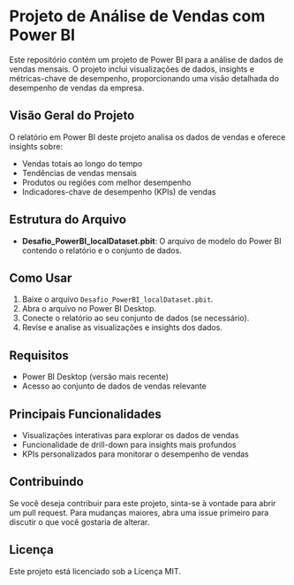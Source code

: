 # Projeto de Análise de Vendas com Power BI

Este repositório contém um projeto de Power BI para a análise de dados de vendas mensais. O projeto inclui visualizações de dados, insights e métricas-chave de desempenho, proporcionando uma visão detalhada do desempenho de vendas da empresa.

## Visão Geral do Projeto

O relatório em Power BI deste projeto analisa os dados de vendas e oferece insights sobre:

- Vendas totais ao longo do tempo
- Tendências de vendas mensais
- Produtos ou regiões com melhor desempenho
- Indicadores-chave de desempenho (KPIs) de vendas

## Estrutura do Arquivo

- **Desafio_PowerBI_localDataset.pbit**: O arquivo de modelo do Power BI contendo o relatório e o conjunto de dados.

## Como Usar

1. Baixe o arquivo `Desafio_PowerBI_localDataset.pbit`.
2. Abra o arquivo no Power BI Desktop.
3. Conecte o relatório ao seu conjunto de dados (se necessário).
4. Revise e analise as visualizações e insights dos dados.

## Requisitos

- Power BI Desktop (versão mais recente)
- Acesso ao conjunto de dados de vendas relevante

## Principais Funcionalidades

- Visualizações interativas para explorar os dados de vendas
- Funcionalidade de drill-down para insights mais profundos
- KPIs personalizados para monitorar o desempenho de vendas

## Contribuindo

Se você deseja contribuir para este projeto, sinta-se à vontade para abrir um pull request. Para mudanças maiores, abra uma issue primeiro para discutir o que você gostaria de alterar.

## Licença

Este projeto está licenciado sob a Licença MIT.
